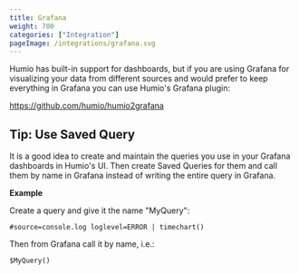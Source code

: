 ```yaml
---
title: Grafana
weight: 700
categories: ["Integration"]
pageImage: /integrations/grafana.svg
---
```


Humio has built-in support for dashboards, but if you are using Grafana for
visualizing your data from different sources and would prefer to keep everything
in Grafana you can use Humio's Grafana plugin:

https://github.com/humio/humio2grafana

## Tip: Use Saved Query

It is a good idea to create and maintain the queries you use in your Grafana
dashboards in Humio's UI. Then create Saved Queries for them and call them
by name in Grafana instead of writing the entire query in Grafana.

**Example**

Create a query and give it the name "MyQuery":

```humio
#source=console.log loglevel=ERROR | timechart()
```

Then from Grafana call it by name, i.e.:

```humio
$MyQuery()
```
